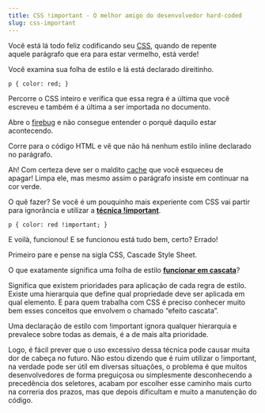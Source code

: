 ```yaml
---
title: CSS !important - O melhor amigo do desenvolvedor hard-coded
slug: css-important
---
```


Você está lá todo feliz codificando seu [CSS](http://pt.wikipedia.org/wiki/Cascading_Style_Sheets), quando de repente aquele parágrafo que era para estar vermelho, está verde!

Você examina sua folha de estilo e lá está declarado direitinho.

```
p { color: red; }
```

Percorre o CSS inteiro e verifica que essa regra é a última que você escreveu e também é a última a ser importada no documento.

Abre o [firebug](https://addons.mozilla.org/pt-BR/firefox/addon/firebug/) e não consegue entender o porquê daquilo estar acontecendo.

<!-- more -->

Corre para o código HTML e vê que não há nenhum estilo inline declarado no parágrafo.

Ah! Com certeza deve ser o maldito [cache](http://pt.wikipedia.org/wiki/Cache) que você esqueceu de apagar! Limpa ele, mas mesmo assim o parágrafo insiste em continuar na cor verde. 

O quê fazer? Se você é um pouquinho mais experiente com CSS vai partir para ignorância e utilizar a **[técnica&#160;!important](http://www.maujor.com/blog/2006/08/18/declaracao-com-important/)**.

```
p { color: red !important; }
```

E voilà, funcionou! E se funcionou está tudo bem, certo? Errado!

Primeiro pare e pense na sigla CSS, Cascade Style Sheet.

O que exatamente significa uma folha de estilo **[funcionar em cascata](http://www.vanseodesign.com/css/css-specificity-inheritance-cascaade/)**?

Significa que existem prioridades para aplicação de cada regra de estilo. Existe uma hierarquia que define qual propriedade deve ser aplicada em qual elemento. E para quem trabalha com CSS é preciso conhecer muito bem esses conceitos que envolvem o chamado &#8220;efeito cascata&#8221;.

Uma declaração de estilo com&#160;!important ignora qualquer hierarquia e prevalece sobre todas as demais, é a de mais alta prioridade. 

Logo, é fácil prever que o uso excessivo dessa técnica pode causar muita dor de cabeça no futuro. Não estou dizendo que é ruim utilizar o&#160;!important, na verdade pode ser útil em diversas situações, o problema é que muitos desenvolvedores de forma preguiçosa ou simplesmente desconhecendo a precedência dos seletores, acabam por escolher esse caminho mais curto na correria dos prazos, mas que depois dificultam e muito a manutenção do código.
